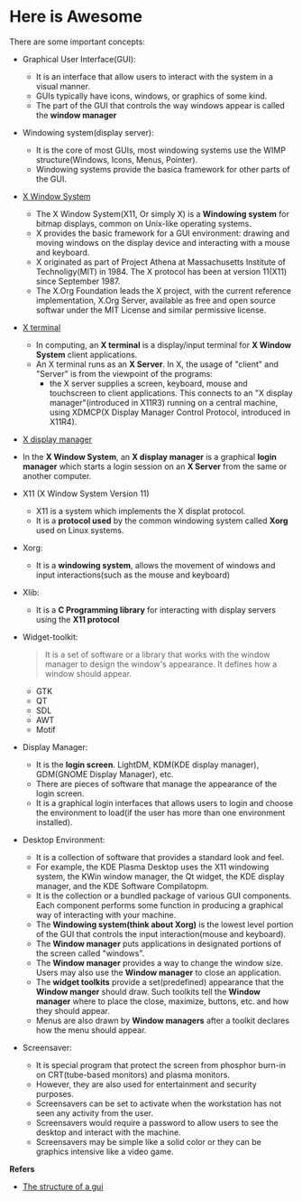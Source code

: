 # Here is Awesome 


There are some important concepts:
* Graphical User Interface(GUI): 
  - It is an interface that allow users to interact with the system in a visual manner.
  - GUIs typically have icons, windows, or graphics of some kind.
  - The part of the GUI that controls the way windows appear is called the **window manager**
* Windowing system(display server):
  - It is the core of most GUIs, most windowing systems use the WIMP structure(Windows, Icons, Menus, Pointer).
  - Windowing systems provide the basica framework for other parts of the GUI.
* [X Window System](https://en.wikipedia.org/wiki/X_Window_System)
  - The X Window System(X11, Or simply X) is a **Windowing system** for bitmap displays, common on Unix-like operating systems.
  - X provides the basic framework for a GUI environment: drawing and moving windows on the display device and interacting with a mouse and keyboard.
  - X originated as part of Project Athena at Massachusetts Institute of Technoligy(MIT) in 1984. The X protocol has been at version 11(X11) since September 1987.
  - The X.Org Foundation leads the X project, with the current reference implementation, X.Org Server, available as free and open source softwar under the MIT License and similar permissive license.
* [X terminal](https://en.wikipedia.org/wiki/X_terminal)
  - In computing, an **X terminal** is a display/input terminal for **X Window System** client applications.
  - An X terminal runs as an **X Server**. In X, the usage of "client" and "Server" is from the viewpoint of the programs: 
    + the X server supplies a screen, keyboard, mouse and touchscreen to client applications. This connects to an "X display manager"(introduced in X11R3) running on a central machine, using XDMCP(X Display Manager Control Protocol, introduced in X11R4).
 
 * [X display manager](https://en.wikipedia.org/wiki/X_display_manager)
  - In the **X Window System**, an **X display manager** is a graphical **login manager** which starts a login session on an **X Server** from the same or another computer.




* X11 (X Window System Version 11)
  - X11 is a system which implements the X displat protocol.
  - It is a **protocol used** by the common windowing system called **Xorg** used on Linux systems.
* Xorg:
  - It is a **windowing system**, allows the movement of windows and input interactions(such as the mouse and keyboard)
* Xlib:
  - It is a **C Programming library** for interacting with display servers using the **X11 protocol**
* Widget-toolkit:
  > It is a set of software or a library that works with the window manager to design the window's appearance.
  > It defines how a window should appear.  
  
  - GTK
  - QT
  - SDL
  - AWT
  - Motif

* Display Manager:
  - It is the **login screen**. LightDM, KDM(KDE display manager), GDM(GNOME Display Manager), etc.
  - There are pieces of software that manage the appearance of the login screen.
  - It is a graphical login interfaces that allows users to login and choose the environment to load(if the user has more than one environment installed).
* Desktop Environment:
  - It is a collection of software that provides a standard look and feel.
  - For example, the KDE Plasma Desktop uses the X11 windowing system, the KWin window manager, the Qt widget, the KDE display manager, and the KDE Software Compilatopm.
  - It is the collection or a bundled package of various GUI components. Each component performs some function in producing a graphical way of interacting with your machine. 
  - The **Windowing system(think about Xorg)** is the lowest level portion of the GUI that controls the input interaction(mouse and keyboard).
  - The **Window manager** puts applications in designated portions of the screen called "windows".
  - The **Window manager** provides a way to change the window size. Users may also use the **Window manager** to close an application.
  - The **widget toolkits** provide a set(predefined) appearance that the **Window manger** should draw. Such toolkits tell the **Window manager** where to place the close, maximize, buttons, etc. and how they should appear.
  - Menus are also drawn by **Window managers** after a toolkit declares how the menu should appear. 
 

* Screensaver:
  - It is special program that protect the screen from phosphor burn-in on CRT(tube-based monitors) and plasma monitors. 
  - However, they are also used for entertainment and security purposes. 
  - Screensavers can be set to activate when the workstation has not seen any activity from the user.
  - Screensavers would require a password to allow users to see the desktop and interact with the machine.
  - Screensavers may be simple like a solid color or they can be graphics intensive like a video game.


**Refers**
* [The structure of a gui](https://www.linux.org/threads/the-structure-of-a-gui.10399/)
